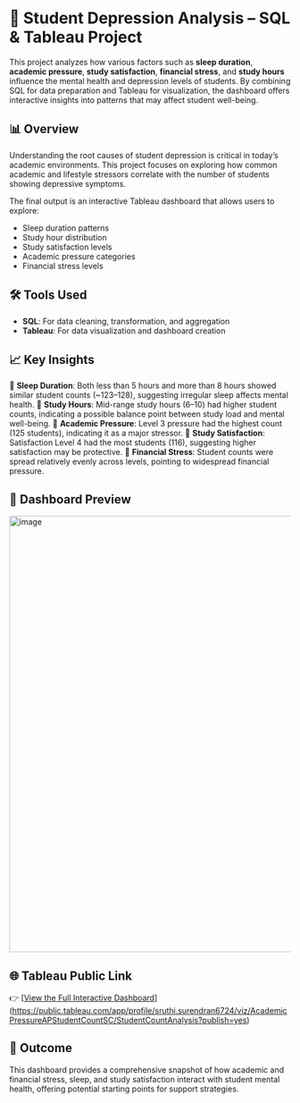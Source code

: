 # 🧠 Student Depression Analysis – SQL & Tableau Project

This project analyzes how various factors such as **sleep duration**, **academic pressure**, **study satisfaction**, **financial stress**, and **study hours** influence the mental health and depression levels of students. By combining SQL for data preparation and Tableau for visualization, the dashboard offers interactive insights into patterns that may affect student well-being.

## 📊 Overview

Understanding the root causes of student depression is critical in today’s academic environments. This project focuses on exploring how common academic and lifestyle stressors correlate with the number of students showing depressive symptoms.

The final output is an interactive Tableau dashboard that allows users to explore:

- Sleep duration patterns
- Study hour distribution
- Study satisfaction levels
- Academic pressure categories
- Financial stress levels

## 🛠️ Tools Used

- **SQL**: For data cleaning, transformation, and aggregation
- **Tableau**: For data visualization and dashboard creation

## 📈 Key Insights

🔹 **Sleep Duration**: Both less than 5 hours and more than 8 hours showed similar student counts (~123–128), suggesting irregular sleep affects mental health.
🔹 **Study Hours**: Mid-range study hours (6–10) had higher student counts, indicating a possible balance point between study load and mental well-being.
🔹 **Academic Pressure**: Level 3 pressure had the highest count (125 students), indicating it as a major stressor.
🔹 **Study Satisfaction**: Satisfaction Level 4 had the most students (116), suggesting higher satisfaction may be protective.
🔹 **Financial Stress**: Student counts were spread relatively evenly across levels, pointing to widespread financial pressure.

## 📎 Dashboard Preview

<img width="1386" height="781" alt="image" src="https://github.com/user-attachments/assets/ac245d43-47ab-4699-a95e-965e9db9fdbf" />


## 🌐 Tableau Public Link

👉 [[View the Full Interactive Dashboard](https://public.tableau.com/app/profile/sruthi.surendran6724/viz/AcademicPressureAPStudentCountSC/StudentCountAnalysis)](https://public.tableau.com/app/profile/sruthi.surendran6724/viz/AcademicPressureAPStudentCountSC/StudentCountAnalysis?publish=yes)

## 🚀 Outcome
This dashboard provides a comprehensive snapshot of how academic and financial stress, sleep, and study satisfaction interact with student mental health, offering potential starting points for support strategies.

